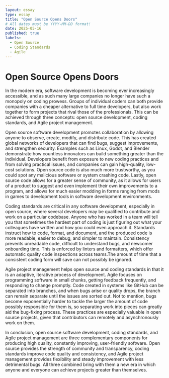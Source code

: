 ```yaml
---
layout: essay
type: essay
title: "Open Source Opens Doors"
# All dates must be YYYY-MM-DD format!
date: 2025-05-16
published: true
labels:
  - Open Source
  - Coding Standards
  - Agile
---
```

# Open Source Opens Doors
  
  In the modern era, software development is becoming ever increasingly accessible, and as such many large companies no longer have such a monopoly on coding prowess. Groups of individual coders can both provide companies with a cheaper alternative to full time developers, but also work together to form projects that rival those of the professionals. This can be achieved through three concepts: open source development, coding standards, and Agile project management.

  Open source software development promotes collaboration by allowing anyone to observe, create, modify, and distribute code. This has created global networks of developers that can find bugs, suggest improvements, and strengthen security. Examples such as Linux, Godot, and Blender demonstrate how countless innovators can build something greater than the individual. Developers benefit from exposure to new coding practices and from solving practical issues, and companies can gain high-quality, low-cost solutions. Open source code is also much more trustworthy, as you could spot any malicious software or system crashing code. Lastly, open source code allows for a greater sense of community, as it allows for users of a product to suggest and even implement their own improvements to a program, and allows for much easier modding in forms ranging from mods in games to development tools in software development environments.

  Coding standards are critical in any software development, especially in open source, where several developers may be qualified to contribute and work on a particular codebase. Anyone who has worked in a team will tell you that sometimes the hardest part of coding is just figuring out what your colleagues have written and how you could even approach it. Standards instruct how to code, format, and document, and the produced code is more readable, easier to debug, and simpler to maintain. Consistency prevents unreadable code, difficult to understand bugs, and newcomer onboarding time. This is enforced by linters and formatters, which offer automatic quality code inspections across teams.The amount of time that a consistent coding form will save can not possibly be ignored.

  Agile project management helps open source and coding standards in that it is an adaptive, iterative process of development. Agile focuses on programming software in small chunks, getting feedback frequently, and responding to change promptly. Code created in systems like GitHub can be separated into branches, and when bugs arise or quality drops, the branch can remain separate until the issues are sorted out. Not to mention, bugs become exponentially harder to tackle the larger the amount of code possibly responsible for them is, so separating work into pieces can greatly aid the bug-fixing process. These practices are especially valuable in open source projects, given that contributors can remotely and asynchronously work on them.

  In conclusion, open source software development, coding standards, and Agile project management are three complementary components for producing high quality, constantly improving, user-friendly software. Open source provides the strength of community and transparency, coding standards improve code quality and consistency, and Agile project management provides flexibility and steady improvement with less detrimental bugs. All three combined bring with them a new era in which anyone and everyone can achieve projects greater than themselves.
